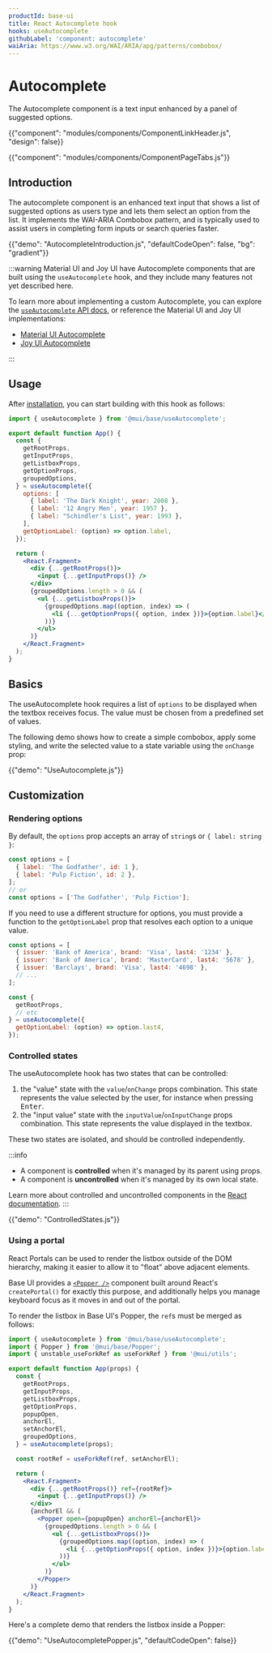 ```yaml
---
productId: base-ui
title: React Autocomplete hook
hooks: useAutocomplete
githubLabel: 'component: autocomplete'
waiAria: https://www.w3.org/WAI/ARIA/apg/patterns/combobox/
---
```


# Autocomplete

<p class="description">The Autocomplete component is a text input enhanced by a panel of suggested options.</p>

{{"component": "modules/components/ComponentLinkHeader.js", "design": false}}

{{"component": "modules/components/ComponentPageTabs.js"}}

## Introduction

The autocomplete component is an enhanced text input that shows a list of suggested options as users type and lets them select an option from the list. It implements the WAI-ARIA Combobox pattern, and is typically used to assist users in completing form inputs or search queries faster.

{{"demo": "AutocompleteIntroduction.js", "defaultCodeOpen": false, "bg": "gradient"}}

:::warning
Material UI and Joy UI have Autocomplete components that are built using the `useAutocomplete` hook, and they include many features not yet described here.

To learn more about implementing a custom Autocomplete, you can explore the [`useAutocomplete` API docs](/base-ui/react-autocomplete/hooks-api/#use-autocomplete), or reference the Material UI and Joy UI implementations:

- [Material UI Autocomplete](/material-ui/react-autocomplete/)
- [Joy UI Autocomplete](/joy-ui/react-autocomplete/)

:::

## Usage

After [installation](/base-ui/getting-started/quickstart/#installation), you can start building with this hook as follows:

```jsx
import { useAutocomplete } from '@mui/base/useAutocomplete';

export default function App() {
  const {
    getRootProps,
    getInputProps,
    getListboxProps,
    getOptionProps,
    groupedOptions,
  } = useAutocomplete({
    options: [
      { label: 'The Dark Knight', year: 2008 },
      { label: '12 Angry Men', year: 1957 },
      { label: "Schindler's List", year: 1993 },
    ],
    getOptionLabel: (option) => option.label,
  });

  return (
    <React.Fragment>
      <div {...getRootProps()}>
        <input {...getInputProps()} />
      </div>
      {groupedOptions.length > 0 && (
        <ul {...getListboxProps()}>
          {groupedOptions.map((option, index) => (
            <li {...getOptionProps({ option, index })}>{option.label}</li>
          ))}
        </ul>
      )}
    </React.Fragment>
  );
}
```

## Basics

The useAutocomplete hook requires a list of `options` to be displayed when the textbox receives focus. The value must be chosen from a predefined set of values.

The following demo shows how to create a simple combobox, apply some styling, and write the selected value to a state variable using the `onChange` prop:

{{"demo": "UseAutocomplete.js"}}

## Customization

### Rendering options

By default, the `options` prop accepts an array of `string`s or `{ label: string }`:

```js
const options = [
  { label: 'The Godfather', id: 1 },
  { label: 'Pulp Fiction', id: 2 },
];
// or
const options = ['The Godfather', 'Pulp Fiction'];
```

If you need to use a different structure for options, you must provide a function to the `getOptionLabel` prop that resolves each option to a unique value.

```js
const options = [
  { issuer: 'Bank of America', brand: 'Visa', last4: '1234' },
  { issuer: 'Bank of America', brand: 'MasterCard', last4: '5678' },
  { issuer: 'Barclays', brand: 'Visa', last4: '4698' },
  // ...
];

const {
  getRootProps,
  // etc
} = useAutocomplete({
  getOptionLabel: (option) => option.last4,
});
```

### Controlled states

The useAutocomplete hook has two states that can be controlled:

1. the "value" state with the `value`/`onChange` props combination. This state represents the value selected by the user, for instance when pressing <kbd class="key">Enter</kbd>.
2. the "input value" state with the `inputValue`/`onInputChange` props combination. This state represents the value displayed in the textbox.

These two states are isolated, and should be controlled independently.

:::info

- A component is **controlled** when it's managed by its parent using props.
- A component is **uncontrolled** when it's managed by its own local state.

Learn more about controlled and uncontrolled components in the [React documentation](https://react.dev/learn/sharing-state-between-components#controlled-and-uncontrolled-components).
:::

{{"demo": "ControlledStates.js"}}

### Using a portal

React Portals can be used to render the listbox outside of the DOM hierarchy, making it easier to allow it to "float" above adjacent elements.

Base UI provides a [`<Popper />`](/base-ui/react-popper/) component built around React's `createPortal()` for exactly this purpose, and additionally helps you manage keyboard focus as it moves in and out of the portal.

To render the listbox in Base UI's Popper, the `ref`s must be merged as follows:

```jsx
import { useAutocomplete } from '@mui/base/useAutocomplete';
import { Popper } from '@mui/base/Popper';
import { unstable_useForkRef as useForkRef } from '@mui/utils';

export default function App(props) {
  const {
    getRootProps,
    getInputProps,
    getListboxProps,
    getOptionProps,
    popupOpen,
    anchorEl,
    setAnchorEl,
    groupedOptions,
  } = useAutocomplete(props);

  const rootRef = useForkRef(ref, setAnchorEl);

  return (
    <React.Fragment>
      <div {...getRootProps()} ref={rootRef}>
        <input {...getInputProps()} />
      </div>
      {anchorEl && (
        <Popper open={popupOpen} anchorEl={anchorEl}>
          {groupedOptions.length > 0 && (
            <ul {...getListboxProps()}>
              {groupedOptions.map((option, index) => (
                <li {...getOptionProps({ option, index })}>{option.label}</li>
              ))}
            </ul>
          )}
        </Popper>
      )}
    </React.Fragment>
  );
}
```

Here's a complete demo that renders the listbox inside a Popper:

{{"demo": "UseAutocompletePopper.js", "defaultCodeOpen": false}}
